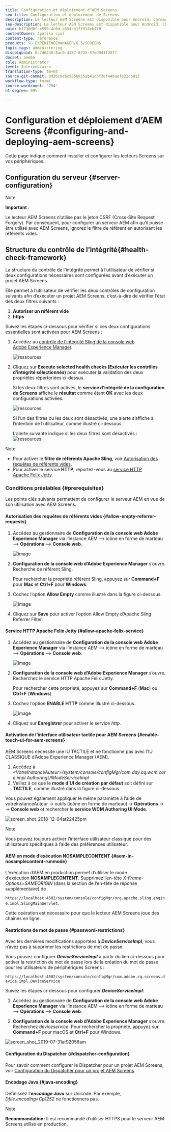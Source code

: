 ```yaml
---
title: Configuration et déploiement d’AEM Screens
seo-title: Configuration et déploiement de Screens
description: Le lecteur AEM Screens est disponible pour Android, Chrome OS, iOS et Windows. Cette page décrit la configuration et le déploiement d’AEM Screens et résume également les instructions de sélection d’équipement pour le périphérique de lecture.
seo-description: Le lecteur AEM Screens est disponible pour Android, Chrome OS, iOS et Windows. Cette page décrit la configuration et le déploiement d’AEM Screens et résume également les instructions de sélection d’équipement pour le périphérique de lecture.
uuid: bf730d0f-e590-4c0d-a554-e1ff914eb420
contentOwner: Jyotika syal
content-type: reference
products: SG_EXPERIENCEMANAGER/6.5/SCREENS
topic-tags: administering
discoiquuid: 0c7d6248-8ac0-4387-8725-57ed941f28f7
docset: aem65
role: Administrator
level: Intermédiaire
translation-type: tm+mt
source-git-commit: 9d36c0ebc985b815ab41d3f3ef44baefa22db915
workflow-type: tm+mt
source-wordcount: '754'
ht-degree: 99%

---
```



# Configuration et déploiement d’AEM Screens {#configuring-and-deploying-aem-screens}

Cette page indique comment installer et configurer les lecteurs Screens sur vos périphériques.

## Configuration du serveur {#server-configuration}

>[!NOTE]
>
>**Important** :
>
>Le lecteur AEM Screens n’utilise pas le jeton CSRF (Cross-Site Request Forgery). Par conséquent, pour configurer un serveur AEM afin qu’il puisse être utilisé avec AEM Screens, ignorez le filtre de référent en autorisant les référents vides.

## Structure du contrôle de l’intégrité{#health-check-framework}

La structure du contrôle de l’intégrité permet à l’utilisateur de vérifier si deux configurations nécessaires sont configurées avant d’exécuter un projet AEM Screens.

Elle permet à l’utilisateur de vérifier les deux contrôles de configuration suivants afin d’exécuter un projet AEM Screens, c’est-à-dire de vérifier l’état des deux filtres suivants :

1. **Autoriser un référent vide**
2. **https**

Suivez les étapes ci-dessous pour vérifier si ces deux configurations essentielles sont activées pour AEM Screens :

1. Accédez au [contrôle de l’intégrité Sling de la console web Adobe Experience Manager](http://localhost:4502/system/console/healthcheck?tags=screensconfigs&amp;overrideGlobalTimeout=).

   ![ressources](assets/health-check1.png)


2. Cliquez sur **Execute selected health checks (Exécuter les contrôles d’intégrité sélectionnés)** pour exécuter la validation des deux propriétés répertoriées ci-dessus.

   Si les deux filtres sont activés, le **service d’intégrité de la configuration de Screens** affiche le **résultat** comme étant **OK** avec les deux configurations activées.

   ![ressources](assets/health-check2.png)

   Si l’un des filtres ou les deux sont désactivés, une alerte s’affiche à l’intention de l’utilisateur, comme illustré ci-dessous.

   L’alerte suivante indique si les deux filtres sont désactivés :
   ![ressources](assets/health-check3.png)

>[!NOTE]
>
>* Pour activer le **filtre de référents Apache Sling**, voir [Autorisation des requêtes de référents vides](/help/user-guide/configuring-screens-introduction.md#allow-empty-referrer-requests).
>* Pour activer le service **HTTP**, reportez-vous au [service HTTP Apache Felix Jetty](/help/user-guide/configuring-screens-introduction.md#allow-apache-felix-service).


### Conditions préalables {#prerequisites}

Les points clés suivants permettent de configurer le serveur AEM en vue de son utilisation avec AEM Screens.

#### Autorisation des requêtes de référents vides {#allow-empty-referrer-requests}

1. Accédez au gestionnaire de **Configuration de la console web Adobe Experience Manager** via l’instance AEM —> icône en forme de marteau —> **Opérations** —> **Console web**.

   ![image](assets/config/empty-ref1.png)

1. **Configuration de la console web d’Adobe Experience Manager** s’ouvre. Recherche de référent Sling.

   Pour rechercher la propriété référent Sling, appuyez sur **Command+F** pour **Mac** et **Ctrl+F** pour **Windows**.

1. Cochez l’option **Allow Empty** comme illustré dans la figure ci-dessous.

   ![image](assets/config/empty-ref2.png)

1. Cliquez sur **Save** pour activer l’option Allow Empty d’Apache Sling Referrer Filter.


#### Service HTTP Apache Felix Jetty {#allow-apache-felix-service}

1. Accédez au gestionnaire de **Configuration de la console web Adobe Experience Manager** via l’instance AEM —> icône en forme de marteau —> **Opérations** —> **Console web**.

   ![image](assets/config/empty-ref1.png)

1. **Configuration de la console web d’Adobe Experience Manager** s’ouvre. Recherchez le service HTTP Apache Felix Jetty.

   Pour rechercher cette propriété, appuyez sur **Command+F** (**Mac**) ou **Ctrl+F** (**Windows**).

1. Cochez l’option **ENABLE HTTP** comme illustré ci-dessous.

   ![image](assets/config/config-1.png)

1. Cliquez sur **Enregistrer** pour activer le service *http*.

#### Activation de l’interface utilisateur tactile pour AEM Screens {#enable-touch-ui-for-aem-screens}

AEM Screens nécessite une IU TACTILE et ne fonctionne pas avec l’IU CLASSIQUE d’Adobe Experience Manager (AEM).

1. Accédez à *&lt;VotreInstanceAuteur>/system/console/configMgr/com.day.cq.wcm.core.impl.AuthoringUIModeServiceImpl*
1. Veillez à ce que le **mode d’UI de création par défaut** soit défini sur **TACTILE**, comme illustré dans la figure ci-dessous.

Vous pouvez également appliquer le même paramètre à l’aide de votreInstanceAuteur *->* outils (icône en forme de marteau) -> **Opérations** -> -> **Console web** et rechercher le **service WCM Authoring UI Mode**.

![screen_shot_2018-12-04at22425pm](assets/screen_shot_2018-12-04at22425pm.png)

>[!NOTE]
>
>Vous pouvez toujours activer l’interface utilisateur classique pour des utilisateurs spécifiques à l’aide des préférences utilisateur.

#### AEM en mode d’exécution NOSAMPLECONTENT {#aem-in-nosamplecontent-runmode}

L’exécution d’AEM en production permet d’utiliser le mode d’exécution **NOSAMPLECONTENT**. Supprimez l’en-tête *X-Frame-Options=SAMEORIGIN* (dans la section de l’en-tête de réponse supplémentaire) de

`https://localhost:4502/system/console/configMgr/org.apache.sling.engine.impl.SlingMainServlet`.

Cette opération est nécessaire pour que le lecteur AEM Screens joue des chaînes en ligne.

#### Restrictions de mot de passe {#password-restrictions}

Avec les dernières modifications apportées à ***DeviceServiceImpl***, vous n’avez pas à supprimer les restrictions de mot de passe.

Vous pouvez configurer ***DeviceServiceImpl*** à partir du lien ci-dessous pour activer la restriction de mot de passe lors de la création du mot de passe pour les utilisateurs de périphériques Screens :

`https://localhost:4502/system/console/configMgr/com.adobe.cq.screens.device.impl.DeviceService`

Suivez les étapes ci-dessous pour configurer ***DeviceServiceImpl***:

1. Accédez au gestionnaire de **Configuration de la console web Adobe Experience Manager** via l’instance AEM —> icône en forme de marteau —> **Opérations** —> **Console web**.

1. **Configuration de la console web d’Adobe Experience Manager** s’ouvre. Recherchez *deviceservice*. Pour rechercher la propriété, appuyez sur **Command+F** pour macOS et **Ctrl+F** pour Windows.

![screen_shot_2019-07-31at92058am](assets/screen_shot_2019-07-31at92058am.png)

#### Configuration du Dispatcher {#dispatcher-configuration}

Pour savoir comment configurer le Dispatcher pour un projet AEM Screens, voir [Configuration du Dispatcher pour un projet AEM Screens](dispatcher-configurations-aem-screens.md).

#### Encodage Java {#java-encoding}

Définissez l’***encodage Java*** sur Unicode. Par exemple, *Dfile.encoding=Cp1252* ne fonctionnera pas.

>[!NOTE]
>**Recommandation:**
>Il est recommandé d’utiliser HTTPS pour le serveur AEM Screens utilisé en production.








